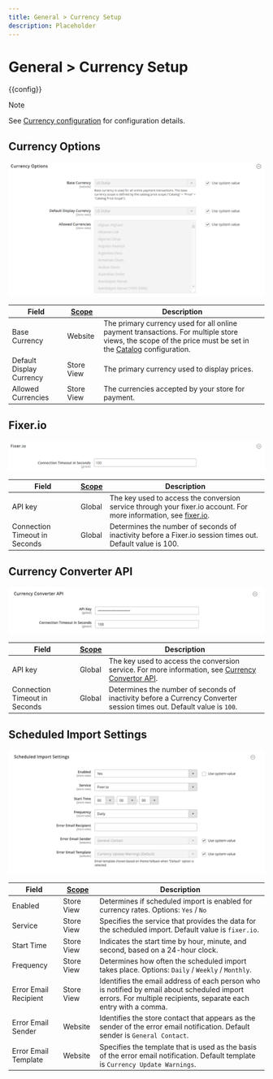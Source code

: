 ```yaml
---
title: General > Currency Setup
description: Placeholder
---
```

# General > Currency Setup

{{config}}

>[!NOTE]
>
>See [Currency configuration](https://docs.magento.com/user-guide/stores/currency-configuration.html) for configuration details.

## Currency Options

![Currency Setup > Currency Options](./assets/currency-setup-currency-options.png)<!-- zoom -->

|Field|[Scope](../../getting-started/websites-stores-views.md#scope-settings)|Description|
|--- |--- |--- |
|Base Currency|Website|The primary currency used for all online payment transactions. For multiple store views, the scope of the price  must be set in the [Catalog](../catalog/catalog.md) configuration.|
|Default Display Currency|Store View|The primary currency used to display prices.|
|Allowed Currencies|Store View|The currencies accepted by your store for payment.|

## Fixer.io

![Currency Setup > Fixer.io](./assets/currency-setup-fixer.png)<!-- zoom -->

|Field|[Scope](../../getting-started/websites-stores-views.md#scope-settings)|Description|
|--- |--- |--- |
|API key|Global|The key used to access the conversion service through your fixer.io account. For more information, see [fixer.io](https://fixer.io/).|
|Connection Timeout in Seconds|Global|Determines the number of seconds of inactivity before a Fixer.io session times out. Default value is 100.|

## Currency Converter API

![Currency Setup > Currency Converter API](./assets/currency-setup-converter.png)<!-- zoom -->

|Field|[Scope](../../getting-started/websites-stores-views.md#scope-settings)|Description|
|--- |--- |--- |
|API key|Global|The key used to access the conversion service. For more information, see [Currency Convertor API](https://free.currencyconverterapi.com/).|
|Connection Timeout in Seconds|Global|Determines the number of seconds of inactivity before a Currency Converter session times out. Default value is `100`.|

## Scheduled Import Settings

![Currency Setup > Scheduled Import Settings](./assets/currency-setup-scheduled-import-settings.png)<!-- zoom -->

|Field|[Scope](../../getting-started/websites-stores-views.md#scope-settings)|Description|
|--- |--- |--- |
|Enabled|Store View|Determines if scheduled import is enabled for currency rates. Options: `Yes` / `No`|
|Service|Store View|Specifies the service that provides the data for the scheduled import. Default value is `fixer.io`.|
|Start Time|Store View|Indicates the start time by hour, minute, and second, based on a 24-hour clock.|
|Frequency|Store View|Determines how often the scheduled import takes place. Options: `Daily` / `Weekly` / `Monthly`.|
|Error Email Recipient|Store View|Identifies the email address of each person who is notified by email about scheduled import errors. For multiple recipients, separate each entry with a comma.|
|Error Email Sender|Website|Identifies the store contact that appears as the sender of the error email notification. Default sender is `General Contact`.|
|Error Email Template|Website|Specifies the template that is used as the basis of the error email notification. Default template is `Currency Update Warnings`.|
